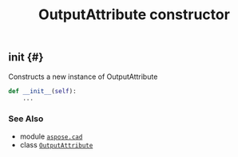 ﻿---
title: OutputAttribute constructor
second_title: Aspose.CAD for Python via .NET API References
description: 
type: docs
weight: 10
url: /python-net/aspose.cad/outputattribute/__init__/
is_root: false
---

## __init__ {#}

Constructs a new instance of OutputAttribute



```python
def __init__(self):
    ...
```





### See Also
* module [`aspose.cad`](../../)
* class [`OutputAttribute`](/cad/python-net/aspose.cad/outputattribute)
